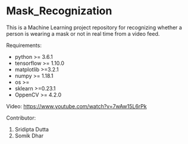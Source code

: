 # Mask_Recognization
This is a Machine Learning project repository for recognizing whether a person is wearing a mask or not in real time from a video feed.

Requirements:
* python >= 3.6.1
* tensorflow >= 1.10.0
* matplotlib >=3.2.1
* numpy >= 1.18.1
* os >=
* sklearn >=0.23.1
* OppenCV >= 4.2.0


Video: https://www.youtube.com/watch?v=7wAw15L6rPk

Contributor: 
1. Sridipta Dutta
2. Somik Dhar
